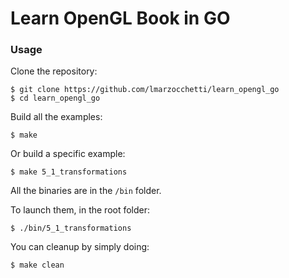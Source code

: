 # Learn OpenGL Book in GO

### Usage
Clone the repository:
```
$ git clone https://github.com/lmarzocchetti/learn_opengl_go
$ cd learn_opengl_go
```

Build all the examples:
```
$ make
```

Or build a specific example:
```
$ make 5_1_transformations
```

All the binaries are in the ```/bin``` folder.

To launch them, in the root folder:
```
$ ./bin/5_1_transformations
```

You can cleanup by simply doing:
```
$ make clean
```
